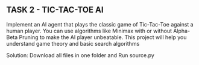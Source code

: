## TASK 2 - TIC-TAC-TOE AI
<p>Implement an AI agent that plays the classic game of Tic-Tac-Toe against a human player. You can use algorithms like Minimax with
or without Alpha-Beta Pruning to make the AI player unbeatable.
This project will help you understand game theory and basic search algorithms</p>
<p>Solution:
Download all files in one folder and Run source.py</p>
